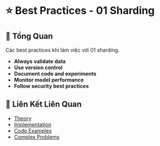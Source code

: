 # ⭐ Best Practices - 01 Sharding

## 🎯 Tổng Quan

Các best practices khi làm việc với 01 sharding.

- **Always validate data**
- **Use version control**
- **Document code and experiments**
- **Monitor model performance**
- **Follow security best practices**

## 🔗 Liên Kết Liên Quan

- [Theory](./THEORY_01_sharding.md)
- [Implementation](./IMPLEMENTATION_01_sharding.md)
- [Code Examples](./CODE_EXAMPLES_01_sharding.md)
- [Complex Problems](./COMPLEX_PROBLEMS.md)
